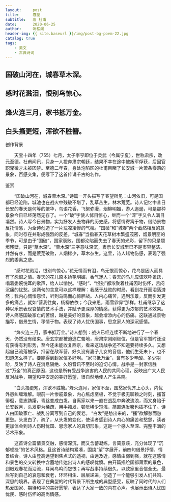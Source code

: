```yaml
---
layout:     post
title:      春望
subtitle:   唐 杜甫
date:       2020-06-25
author:     听松阁
header-img: {{ site.baseurl }}/img/post-bg-poem-22.jpg
catalog: true
tags:
    - 美文
    - 古典诗词
---
```


## 国破山河在，城春草木深。

## 感时花溅泪，恨别鸟惊心。

## 烽火连三月，家书抵万金。

## 白头搔更短，浑欲不胜簪。





创作背景



　　天宝十四年（755）七月，太子李亨即位于灵武（今属宁夏），世称肃宗，改元至德。杜甫闻讯，只身一人投奔肃宗朝廷，结果不幸在途中被叛军俘获，后因官职卑微才未被囚禁。至德二年春，身处沦陷区的杜甫目睹了长安城一片萧条零落的景象，百感交集，便写下了这首传诵千古的名作。





鉴赏



　　“国破山河在，城春草木深。”诗篇一开头描写了春望所见：山河依旧，可是国都已经沦陷，城池也在战火中残破不堪了，乱草丛生，林木荒芜。诗人记忆中昔日长安的春天是何等的繁华，鸟语花香，飞絮弥漫，烟柳明媚，游人迤逦，可是那种景象今日已经荡然无存了。一个“破”字使人怵目惊心，继而一个“深”字又令人满目凄然。诗人写今日景物，实为抒发人去物非的历史感，将感情寄寓于物，借助景物反托情感，为全诗创造了一片荒凉凄惨的气氛。“国破”和“城春”两个截然相反的意象，同时存在并形成强烈的反差。“城春”当指春天花草树木繁盛茂密，烟景明丽的季节，可是由于“国破”，国家衰败，国都沦陷而失去了春天的光彩，留下的只是颓垣残壁，只是“草木深”。“草木深”三字意味深沉，表示长安城里已不是市容整洁、井然有序，而是荒芜破败，人烟稀少，草木杂生。这里，诗人睹物伤感，表现了强烈的黍离之悲。



　　“感时花溅泪，恨别鸟惊心。”花无情而有泪，鸟无恨而惊心，花鸟是因人而具有了怨恨之情。春天的花儿原本娇艳明媚，香气迷人；春天的鸟儿应该欢呼雀跃，唱着委婉悦耳的歌声，给人以愉悦。“感时”、“恨别”都浓聚着杜甫因时伤怀，苦闷沉痛的忧愁。这两句的含意可以这样理解：我感于战败的时局，看到花开而泪落潸然；我内心惆怅怨恨，听到鸟鸣而心惊胆战。人内心痛苦，遇到乐景，反而引发更多的痛苦，就如“营我往矣，杨柳依依；今我来思，雨雪霏霏”那样。杜甫继承了这种以乐景表现哀情的艺术手法，并赋予更深厚的情感，获得更为浓郁的艺术效果。诗人痛感国破家亡的苦恨，越是美好的景象，越会增添内心的伤痛。这联通过景物描写，借景生情，移情于物。表现了诗人忧伤国事，思念家人的深沉感情。



　　“烽火连三月，家书抵万金。”诗人想到：战火已经连续不断地进行了一个春天，仍然没有结束。唐玄宗都被迫逃亡蜀地，唐肃宗刚刚继位，但是官军暂时还没有获得有利形势，至今还未能收复西京，看来这场战争还不知道要持续多久。又想起自己流落被俘，扣留在敌军营，好久没有妻子儿女的音信，他们生死未卜，也不知道怎么样了。要能得到封家信多好啊。“家书抵万金”，含有多少辛酸、多少期盼，反映了诗人在消息隔绝、久盼音讯不至时的迫切心情。战争是一封家信胜过“万金”的真正原因，这也是所有受战争追害的人民的共同心理，反映出广大人民反对战争，期望和平安定的美好愿望，很自然地使人产生共鸣。



　　“白头搔更短，浑欲不胜簪。”烽火连月，家信不至，国愁家忧齐上心头，内忧外患纠缠难解。眼前一片惨戚景象，内心焦虑至极，不觉于极无聊赖之时刻，搔首徘徊，意志踌躇，青丝变成白发。自离家以来一直在战乱中奔波流浪，而又身陷于长安数月，头发更为稀疏，用手搔发，顿觉稀少短浅，简直连发簪也插不住了。诗人由国破家亡、战乱分离写到自己的衰老。 “白发”是愁出来的，“搔”欲解愁而愁更愁。头发白了、疏了，从头发的变化，使读者感到诗人内心的痛苦和愁怨，读者更加体会到诗人伤时忧国、思念家人的真切形象，这是一个感人至深、完整丰满的艺术形象。



　　这首诗全篇情景交融，感情深沉，而又含蓄凝练，言简意赅，充分体现了“沉郁顿挫”的艺术风格。且这首诗结构紧凑，围绕“望”字展开，前四句借景抒情，情景结合。诗人由登高远望到焦点式的透视，由远及近，感情由弱到强，就在这感情和景色的交叉转换中含蓄地传达出诗人的感叹忧愤。由开篇描绘国都萧索的景色，到眼观春花而泪流，耳闻鸟鸣而怨恨；再写战事持续很久，以致家里音信全无，最后写到自己的哀怨和衰老，环环相生、层层递进，创造了一个能够引发人们共鸣、深思的境界。表现了在典型的时代背景下所生成的典型感受，反映了同时代的人们热爱国家、期待和平的美好愿望，表达了大家一致的内在心声。也展示出诗人忧国忧民、感时伤怀的高尚情感。
